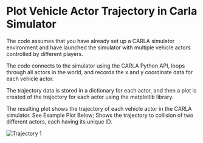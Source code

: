 # Plot Vehicle Actor Trajectory in Carla Simulator

The code assumes that you have already set up a CARLA simulator environment and have launched the simulator with multiple vehicle actors controlled by different players. 

The code connects to the simulator using the CARLA Python API, loops through all actors in the world, and records the x and y coordinate data for each vehicle actor.

The trajectory data is stored in a dictionary for each actor, and then a plot is created of the trajectory for each actor using the matplotlib library. 

The resulting plot shows the trajectory of each vehicle actor in the CARLA simulator. See Example Plot Below; Shows the trajectory to collision of two different actors, each having its unique ID.


![Trajectory 1](https://user-images.githubusercontent.com/59507941/233200841-2dc47695-1c4f-4591-ae16-7d1350f6f554.PNG)
